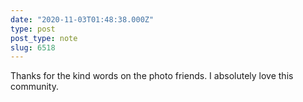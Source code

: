 ```yaml
---
date: "2020-11-03T01:48:38.000Z"
type: post 
post_type: note
slug: 6518
---
```

Thanks for the kind words on the photo friends. I absolutely love this community. 
